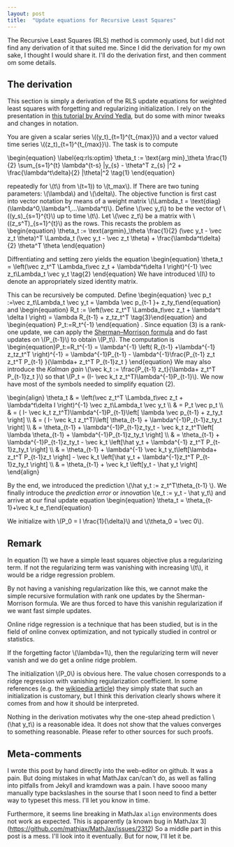 ```yaml
---
layout: post
title:  "Update equations for Recursive Least Squares"
---
```

The Recursive Least Squares (RLS) method is commonly used, but I did not find any derivation of it that suited me. 
Since I did the derivation for my own sake, I thought I would share it.
I'll do the derivation first, and then comment om some details.


## The derivation
This section is simply a derivation of the RLS update equations for weighted least squares with forgetting and regularizing initialization.
I rely on the presentation in [this tutorial by Arvind Yedla](http://pfister.ee.duke.edu/courses/ece586/ex\_proj\_2008.pdf), but do some with minor tweaks and changes in notation.

You are given a scalar series \\((y\_t)\_{t=1}^{t\_{max}}\\) and a vector valued time series \\((z\_t)\_{t=1}^{t\_{max}}\\). The task is to compute

\\begin{equation}
\label{eq:rls:optim} \theta\_t := \text{arg min}\_\theta \frac{1}{2} \sum\_{s=1}^{t} \lambda^{t-s} |y\_{s} - \theta^T z\_{s} |^2 + \frac{\lambda^t\delta}{2} |\theta|^2 \tag{1}
\\end{equation}

repeatedly for \\(t\\) from \\(t=1\)) to \\(t\_max\\). If  There are two tuning parameters: \\(\lambda\\) and \\(\delta\\).
The objective function is first cast into vector notation by means of a weight matrix \\(\Lambda\_t = \text{diag}(\lambda^0,\lambda^1,...\lambda^t)\\).
Define \\(\vec y\_t\\) to be the vector of \\((y\_s)\_{s=1}^{t}\\) up to time \\(t\\).
Let \\(\vec z\_t\\) be a matrix with \\((z\_s^T)\_{s=1}^{t}\\) as the rows. This recasts the problem as
\\begin{equation} \theta\_t := \text{argmin}\_\theta \frac{1}{2} (\vec y\_t -  \vec z\_t \theta)^T \Lambda\_t (\vec y\_t - \vec z\_t \theta) + \frac{\lambda^t\delta}{2} \theta^T \theta \\end{equation}
 

Diffrentiating and setting zero yields the equation
\\begin{equation} \theta\_t = \left(\vec z\_t^T \Lambda\_t\vec z\_t + \lambda^t\delta I \right)^{-1} \vec z\_t\Lambda\_t \vec y\_t  \tag{2} \\end{equation}
We have introduced \\(I\\) to denote an appropriately sized identity matrix.

This can be recursively be computed. Define 
\\begin{equation} \vec p\_t :=\vec z\_t\Lambda\_t \vec y\_t = \lambda \vec p\_{t-1 }+ z\_ty\_t\\end{equation}
and 
\\begin{equation} R\_t := \left(\vec z\_t^T \Lambda\_t\vec z\_t + \lambda^t \delta I \right)  = \lambda R\_{t-1} + z\_tz\_t^T \tag{3}\\end{equation}
and 
\\begin{equation} P\_t:=R\_t^{-1} \\end{equation}
. Since equation (3) is a rank-one update, we can apply the  [Sherman–Morrison formula](https://en.wikipedia.org/wiki/Sherman%E2%80%93Morrison\_formula) and do fast updates on \\(P\_{t-1}\\) to obtain \\(P\_t\\).
The computation is
\\begin{equation}P\_t:=R\_t^{-1} = \lambda^{-1} \left( R\_{t-1} +\lambda^{-1} z\_tz\_t^T   \right)^{-1} = \lambda^{-1}P\_{t-1} - \lambda^{-1}\frac{P\_{t-1} z\_t z\_t^T P\_{t-1} }{\lambda+ z\_t^T P\_{t-1}z\_t } \\end{equation}
We may also introduce the _Kalman gain_ \\(\vec k\_t := \frac{P\_{t-1} z\_t}{\lambda+ z\_t^T P\_{t-1}z\_t }\\) so that \\(P\_t = (I- \vec k\_t z\_t^T)\lambda^{-1}P\_{t-1}\\). We now have most of the symbols needed to simplify equation (2).



\\begin{align}
	\theta\_t
	 & = \left(\vec z\_t^T \Lambda\_t\vec z\_t + \lambda^t\delta I \right)^{-1} \vec z\_t\Lambda\_t \vec y\_t                                                      \\\\
	 & = P\_t \vec p\_t                                                                                                                                            \\\\
	 & = ( I- \vec k\_t z\_t^T)\lambda^{-1}P\_{t-1}\left[ \lambda \vec p\_{t-1} + z\_ty\_t \right]                                                                \\\\
	 & = ( I- \vec k\_t z\_t^T)\left[ \theta\_{t-1} + \lambda^{-1}P\_{t-1}z\_ty\_t \right]                                                                        \\\\
	 & =   \theta\_{t-1} + \lambda^{-1}P\_{t-1}z\_ty\_t - \vec k\_t z\_t^T\left[ \lambda \theta\_{t-1} + \lambda^{-1}P\_{t-1}z\_ty\_t \right]                             \\\\
	 & =   \theta\_{t-1} + \lambda^{-1}P\_{t-1}z\_ty\_t - \vec k\_t \left[\hat y\_t + \lambda^{-1} z\_t^T P\_{t-1}z\_ty\_t \right]                                        \\\\
	 & =   \theta\_{t-1} + \lambda^{-1} \vec k\_t y\_t\left[\lambda+ z\_t^T P\_{t-1}z\_t \right] - \vec k\_t \left[\hat y\_t + \lambda^{-1}z\_t^T P\_{t-1}z\_ty\_t \right] \\\\
	 & =   \theta\_{t-1} + \vec k\_t \left[y\_t - \hat y\_t \right]
\\end{align}

By the end, we introduced the prediction \\(\hat y\_t := z\_t^T\theta\_{t-1} \\). We finally introduce the _prediction error_ or _innovation_ \\(e\_t := y\_t - \hat y\_t\\) and arrive at our final update equation
\\begin{equation} \theta\_t = \theta\_{t-1}+\vec k\_t e\_t\\end{equation}

We initialize with \\(P\_0 = I \frac{1}{\delta}\\) and \\(\theta\_0 = \vec 0\\).

## Remark

In equation (1) we have a simple least squares objective plus a regularizing term. If not the regularizing term was vanishing with increasing \\(t\\), it would be a ridge regression problem.

By not having a vanishing regularization like this, we cannot make the simple recursive formulation with rank one updates by the Sherman-Morrison formula. We are thus forced to have this vanishin regularization if we want fast simple updates.

Online ridge regression is a technique that has been studied, but is in the field of online convex optimization, and not typically studied in control or statistics.

If the forgetting factor \\(\lambda=1\\), then the regularizing term will never vanish and we do get a online ridge problem.

The initialization \\(P\_0\\) is obvious here. The value chosen corresponds to a ridge regression with vanishing regularization coefficient. In some references (e.g. the [wikipedia article](https://en.wikipedia.org/wiki/Recursive_least_squares_filter)) they simply state that such an initialization is customary, but I think this derivation clearly shows where it comes from and how it should be interpreted.

Nothing in the derivation motivates why the one-step ahead prediction \\(\\hat y\_t\\) is a reasonable idea. It does not show that the values converges to something reasonable. Please refer to other sources for such proofs.

## Meta-comments
I wrote this post by hand directly into the web-editor on github. It was a pain. But doing mistakes in what MathJax can/can't do, as well as falling into pitfalls from Jekyll and kramdown was a pain. I have soooo many manually type backslashes in the sourse that I soon need to find a better way to typeset this mess. I'll let you know in time.

Furthermore, it seems line breaking in MathJax `align` environments does not work as expected. 
This is apparently (a known bug in MathJax 3](https://github.com/mathjax/MathJax/issues/2312)
So a middle part in this post is a mess. 
I'll look into it eventually. But for now, I'll let it be.
